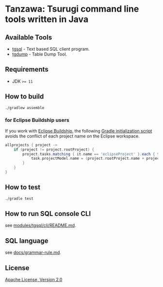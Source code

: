 # Tanzawa: Tsurugi command line tools written in Java

## Available Tools

* [tgsql](./modules/tgsql/cli) - Text based SQL client program.
* [tgdump](./modules/tgdump) - Table Dump Tool.

## Requirements

* JDK `>= 11`

## How to build

```sh
./gradlew assemble
```

### for Eclipse Buildship users

If you work with [Eclipse Buildship](https://github.com/eclipse/buildship), the following [Gradle initialization script](https://docs.gradle.org/current/userguide/init_scripts.html) avoids the conflict of each project name on the Eclipse workspace.

```gradle
allprojects { project ->
    if (project != project.rootProject) {
        project.tasks.matching { it.name == 'eclipseProject' }.each { task ->
            task.projectModel.name = (project.rootProject.name + project.path).replace(':', '-')
        }
    }
}
```

## How to test

```sh
./gradle test
```

## How to run SQL console CLI

see [modules/tgsql/cli/README.md](modules/tgsql/cli/README.md).

## SQL language

see [docs/grammar-rule.md](docs/grammar-rule.md).

## License

[Apache License, Version 2.0](http://www.apache.org/licenses/LICENSE-2.0)
